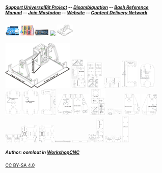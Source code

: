 ##### [Support UniversalBit Project](https://github.com/universalbit-dev/universalbit-dev/tree/main/support) -- [Disambiguation](https://en.wikipedia.org/wiki/Wikipedia:Disambiguation) -- [Bash Reference Manual](https://www.gnu.org/software/bash/manual/html_node/index.html) -- [Join Mastodon](https://mastodon.social/invite/wTHp2hSD) -- [Website](https://www.universalbit.it/) -- [Content Delivery Network](https://universalbitcdn.it/)

<img src="https://github.com/universalbit-dev/cnc-router-machines/blob/main/assets/images/wemos_d1_arduino/wemos_d1_arduino.png" width="9%"></img><img src="https://github.com/universalbit-dev/cnc-router-machines/blob/main/assets/images/wemos_d1_arduino/cnc_shield.png" width="9%"></img><img src="https://github.com/universalbit-dev/cnc-router-machines/blob/main/assets/images/arduino_nano_cnc_shield/arduino_nano.png" width="9%"></img> <img src="https://github.com/universalbit-dev/cnc-router-machines/blob/main/assets/images/arduino_nano_cnc_shield/arduino_nano_cnc_shield.png" width="9%"></img>
<img src="https://github.com/universalbit-dev/cnc-router-machines/blob/main/cnc/cnc_001.jpg" width="10%"></img>
---
<img src="https://github.com/universalbit-dev/cnc-router-machines/blob/main/cnc/cnc_001.jpg" width="40%" ></img>
<img src="https://github.com/universalbit-dev/cnc-router-machines/blob/main/cnc/cnc_a4/BeamCap-BeltHolder-ZCartHolder.png" width="10%"></img><img src="https://github.com/universalbit-dev/cnc-router-machines/blob/main/cnc/cnc_a4/BeltHolderBeamCap.png" width="10%"></img> <img src="https://github.com/universalbit-dev/cnc-router-machines/blob/main/cnc/cnc_a4/BeltHolderBrace.png" width="10%"></img> <img src="https://github.com/universalbit-dev/cnc-router-machines/blob/main/cnc/cnc_a4/CartEndLeft.png" width="10%"></img> <img src="https://github.com/universalbit-dev/cnc-router-machines/blob/main/cnc/cnc_a4/Cart_Connector.png" width="10%"></img><img src="https://github.com/universalbit-dev/cnc-router-machines/blob/main/cnc/cnc_a4/Cart_Connector2.png" width="10%"></img> <img src="https://github.com/universalbit-dev/cnc-router-machines/blob/main/cnc/cnc_a4/Cart_Connector3.png" width="10%"></img> <img src="https://github.com/universalbit-dev/cnc-router-machines/blob/main/cnc/cnc_a4/Cart_EndRight.png" width="10%"></img> <img src="https://github.com/universalbit-dev/cnc-router-machines/blob/main/cnc/cnc_a4/LeftCartInside.png" width="10%"></img><img src="https://github.com/universalbit-dev/cnc-router-machines/blob/main/cnc/cnc_a4/LeftCartOutside.png" width="10%"></img><img src="https://github.com/universalbit-dev/cnc-router-machines/blob/main/cnc/cnc_a4/MotorSpacer-YBlockHolder.png" width="10%"></img>
<img src="https://github.com/universalbit-dev/cnc-router-machines/blob/main/cnc/cnc_a4/MotorSpacer-ZCartEndSpace.png" width="10%"></img> 
<img src="https://github.com/universalbit-dev/cnc-router-machines/blob/main/cnc/cnc_a4/RightCartInside.png" width="10%"></img> 
<img src="https://github.com/universalbit-dev/cnc-router-machines/blob/main/cnc/cnc_a4/RightCartOutside.png" width="10%"></img> 
<img src="https://github.com/universalbit-dev/cnc-router-machines/blob/main/cnc/cnc_a4/XBearingBlockHolder.png" width="10%"></img><img src="https://github.com/universalbit-dev/cnc-router-machines/blob/main/cnc/cnc_a4/XCartCap.png" width="10%"></img>
<img src="https://github.com/universalbit-dev/cnc-router-machines/blob/main/cnc/cnc_a4/XCartCap2.png" width="10%"></img><img src="https://github.com/universalbit-dev/cnc-router-machines/blob/main/cnc/cnc_a4/Z-RailRunner.png" width="10%"></img> 
<img src="https://github.com/universalbit-dev/cnc-router-machines/blob/main/cnc/cnc_a4/Z-RailSpacer.png" width="10%"></img><img src="https://github.com/universalbit-dev/cnc-router-machines/blob/main/cnc/cnc_a4/ZCartEndNut-ZCartHolderB.png" width="5%"></img><img src="https://github.com/universalbit-dev/cnc-router-machines/blob/main/cnc/cnc_a4/ZCartEndSpace-ZCartEndNut.png" width="5%"></img> <img src="https://github.com/universalbit-dev/cnc-router-machines/blob/main/cnc/cnc_a4/ZCartHolderA.png" width="10%"></img><img src="https://github.com/universalbit-dev/cnc-router-machines/blob/main/cnc/cnc_a4/ZRailBack.png" width="5%"></img> 
##### Author: oomlout in [WorkshopCNC](https://www.instructables.com/How-to-Make-a-Three-Axis-CNC-Machine-Cheaply-and-/)
[CC BY-SA 4.0](https://creativecommons.org/licenses/by-sa/4.0/)



